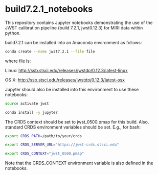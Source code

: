 # build7.2.1_notebooks

This repository contains Jupyter notebooks demonstrating the use of the JWST calibration pipeline (build 7.2.1, jwst0.12.3) for MIRI data within python.

build7.2.1 can be installed into an Anaconda environment as follows:

```bash
conda create --name jwst7.2.1 --file file
```

where file is:

Linux: http://ssb.stsci.edu/releases/jwstdp/0.12.3/latest-linux

OS X: http://ssb.stsci.edu/releases/jwstdp/0.12.3/latest-osx

Jupyter should also be installed into this environment to use these notebooks:

```bash
source activate jwst

conda install -y jupyter
```

The CRDS context should be set to jwst_0500.pmap for this build. Also, standard CRDS environment variables should be set. E.g., for bash:

```bash
export CRDS_PATH=/path/to/your/crds

export CRDS_SERVER_URL="https://jwst-crds.stsci.edu"

export CRDS_CONTEXT="jwst_0500.pmap"
```

Note that the CRDS_CONTEXT environment variable is also defined in the notebooks.
